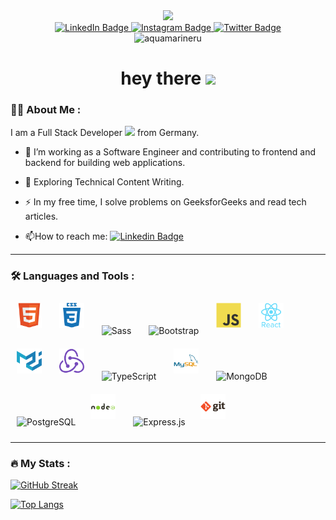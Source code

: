 <div id="header" align="center">
  <img src="https://media.giphy.com/media/ptqAPgghLtHOa0SLJS/giphy.gif" width="200"/>
  <div id="badges" align="center">
    <a href="https://www.linkedin.com/in/ilyushina/">
      <img src="https://img.shields.io/badge/LinkedIn-blue?style=for-the-badge&logo=linkedin&logoColor=white" alt="LinkedIn Badge"/>
     </a>
    <a href="https://www.instagram.com/aquamarine.it/">
      <img src="https://img.shields.io/badge/Instagram-E4405F?style=for-the-badge&logo=instagram&logoColor=white" alt="Instagram Badge"/>
    </a>
    <a href="https://twitter.com/aquamarine_gr">
      <img src="https://img.shields.io/badge/Twitter-blue?style=for-the-badge&logo=twitter&logoColor=white" alt="Twitter Badge"/>
    </a>
  </div>
  <img src="https://komarev.com/ghpvc/?username=aquamarineru&style=flat-square&color=blue" alt="aquamarineru"/>
  <h1>
  hey there
    <img src="https://media.giphy.com/media/hvRJCLFzcasrR4ia7z/giphy.gif" width="30px"/>
  </h1>
</div>


### :woman_technologist: About Me :
I am a Full Stack Developer <img src="https://media.giphy.com/media/WUlplcMpOCEmTGBtBW/giphy.gif" width="30"> from Germany.

- :telescope: I’m working as a Software Engineer and contributing to frontend and backend for building web applications.

- :seedling: Exploring Technical Content Writing.

- :zap: In my free time, I solve problems on GeeksforGeeks and read tech articles.

- :mailbox:How to reach me: [![Linkedin Badge](https://img.shields.io/badge/-linkedin-blue?style=flat&logo=Linkedin&logoColor=white)](https://www.linkedin.com/in/ilyushina/)


---

### :hammer_and_wrench: Languages and Tools :

    
<div>
  <img 
       style="margin: 10px;"
       src="https://github.com/devicons/devicon/blob/master/icons/html5/html5-original.svg" 
       title="HTML5" 
       alt="HTML" 
       width="40" 
       height="40"/>&nbsp;
  <img 
       style="margin: 10px;"
       src="https://github.com/devicons/devicon/blob/master/icons/css3/css3-plain-wordmark.svg"  
       title="CSS3" alt="CSS" 
       width="40" height="40"/>&nbsp;
  <img
    style="margin: 10px;"
    src="https://profilinator.rishav.dev/skills-assets/sass-original.svg"
    alt="Sass"
    height="50"
  />&nbsp;
  <img
    style="margin: 10px;"
    src="https://profilinator.rishav.dev/skills-assets/bootstrap-plain.svg"
    alt="Bootstrap"
    height="50"
  />&nbsp;
  <img 
       style="margin: 10px;"
       src="https://github.com/devicons/devicon/blob/master/icons/javascript/javascript-original.svg" 
       title="JavaScript" alt="JavaScript" 
       width="40" height="40"/>&nbsp;
  <img 
       style="margin: 10px;"
       src="https://github.com/devicons/devicon/blob/master/icons/react/react-original-wordmark.svg" 
       title="React" alt="React" 
       width="40" height="40"/>&nbsp;
  <img 
       style="margin: 10px;"
       src="https://github.com/devicons/devicon/blob/master/icons/materialui/materialui-original.svg" 
       title="Material UI" alt="Material UI" 
       width="40" height="40"/>&nbsp;
  <img 
       style="margin: 10px;"
       src="https://github.com/devicons/devicon/blob/master/icons/redux/redux-original.svg" 
       title="Redux" alt="Redux " 
       width="40" height="40"/>&nbsp;
  <img
    style="margin: 10px;"
    src="https://profilinator.rishav.dev/skills-assets/typescript-original.svg"
    alt="TypeScript"
    height="50"
  />&nbsp;
  <img 
       style="margin: 10px;"
       src="https://github.com/devicons/devicon/blob/master/icons/mysql/mysql-original-wordmark.svg" 
       title="MySQL"  alt="MySQL" 
       width="40" height="40"/>&nbsp;
  <img
    style="margin: 10px;"
    src="https://profilinator.rishav.dev/skills-assets/mongodb-original-wordmark.svg"
    alt="MongoDB"
    height="50"
  />
  <img
    style="margin: 10px;"
    src="https://profilinator.rishav.dev/skills-assets/postgresql-original-wordmark.svg"
    alt="PostgreSQL"
    height="50"
  />
  <img 
       style="margin: 10px;"
       src="https://github.com/devicons/devicon/blob/master/icons/nodejs/nodejs-original-wordmark.svg" 
       title="NodeJS" alt="NodeJS" 
       width="40" height="40"/>&nbsp;
  <img
    style="margin: 10px;"
    src="https://profilinator.rishav.dev/skills-assets/express-original-wordmark.svg"
    alt="Express.js"
    height="50"
  />
  <img 
       style="margin: 10px;"
       src="https://github.com/devicons/devicon/blob/master/icons/git/git-original-wordmark.svg" 
       title="Git" alt="Git" 
       width="40" height="40"/>
</div>



---

### :fire: My Stats :

    
[![GitHub Streak](http://github-readme-streak-stats.herokuapp.com?user=aquamarineru&theme=dark&background=000000)](https://git.io/streak-stats)

[![Top Langs](https://github-readme-stats.vercel.app/api/top-langs/?username=aquamarineru&layout=compact&theme=vision-friendly-dark)](https://github.com/anuraghazra/github-readme-stats)



<!--
**aquamarineru/aquamarineru** is a ✨ _special_ ✨ repository because its `README.md` (this file) appears on your GitHub profile.

Here are some ideas to get you started:

- 🔭 I’m currently working on ...
- 🌱 I’m currently learning ...
- 👯 I’m looking to collaborate on ...
- 🤔 I’m looking for help with ...
- 💬 Ask me about ...
- 📫 How to reach me: ...
- 😄 Pronouns: ...
- ⚡ Fun fact: ...
-->
